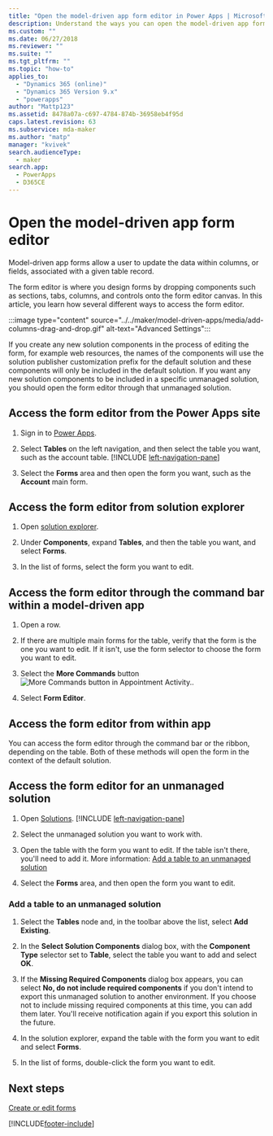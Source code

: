 ```yaml
---
title: "Open the model-driven app form editor in Power Apps | MicrosoftDocs"
description: Understand the ways you can open the model-driven app form editor
ms.custom: ""
ms.date: 06/27/2018
ms.reviewer: ""
ms.suite: ""
ms.tgt_pltfrm: ""
ms.topic: "how-to"
applies_to: 
  - "Dynamics 365 (online)"
  - "Dynamics 365 Version 9.x"
  - "powerapps"
author: "Mattp123"
ms.assetid: 8478a07a-c697-4784-874b-36958eb4f95d
caps.latest.revision: 63
ms.subservice: mda-maker
ms.author: "matp"
manager: "kvivek"
search.audienceType: 
  - maker
search.app: 
  - PowerApps
  - D365CE
---
```

# Open the model-driven app form editor

Model-driven app forms allow a user to update the data within columns, or fields, associated with a given table record.

The form editor is where you design forms by dropping components such as sections, tabs, columns, and controls onto the form editor canvas. In this article, you learn how several different ways to access the form editor.

:::image type="content" source="../../maker/model-driven-apps/media/add-columns-drag-and-drop.gif" alt-text="Advanced Settings":::

If you create any new solution components in the process of editing the form, for example web resources, the names of the components will use the solution publisher customization prefix for the default solution and these components will only be included in the default solution. If you want any new solution components to be included in a specific unmanaged solution, you should open the form editor through that unmanaged solution.  

## Access the form editor from the Power Apps site

1. Sign in to [Power Apps](https://make.powerapps.com/).

2. Select **Tables** on the left navigation, and then select the table you want, such as the account table. [!INCLUDE [left-navigation-pane](../../includes/left-navigation-pane.md)]

3. Select the **Forms** area and then open the form you want, such as the **Account** main form.

## Access the form editor from solution explorer
  
1.  Open [solution explorer](advanced-navigation.md#solution-explorer).
  
2.  Under **Components**, expand **Tables**, and then the table you want, and select **Forms**.  
  
3.  In the list of forms, select the form you want to edit.  
  
## Access the form editor through the command bar within a model-driven app
  
1.  Open a row.  
  
2.  If there are multiple main forms for the table, verify that the form is the one you want to edit. If it isn't, use the form selector to choose the form you want to edit.  
  
3.  Select the **More Commands** button ![More Commands button in Appointment Activity.](media/more-commands.gif "More Commands button in Appointment Activity").  
  
4.  Select **Form Editor**.  

## Access the form editor from within app
  
 You can access the form editor through the command bar or the ribbon, depending on the table. Both of these methods will open the form in the context of the default solution. 

## Access the form editor for an unmanaged solution  
  
1.  Open [Solutions](advanced-navigation.md#solutions). [!INCLUDE [left-navigation-pane](../../includes/left-navigation-pane.md)] 
  
2.  Select the unmanaged solution you want to work with.  
  
3.  Open the table with the form you want to edit. If the table isn't there, you'll need to add it. More information: [Add a table to an unmanaged solution](#add-a-table-to-an-unmanaged-solution)

4.  Select the **Forms** area, and then open the form you want to edit.
  
### Add a table to an unmanaged solution  
  
1.  Select the **Tables** node and, in the toolbar above the list, select **Add Existing**.  
  
2.  In the **Select Solution Components** dialog box, with the **Component Type** selector set to **Table**, select the table you want to add and select **OK**.  
  
3.  If the **Missing Required Components** dialog box appears, you can select **No, do not include required components** if you don't intend to export this unmanaged solution to another environment. If you choose not to include missing required components at this time, you can add them later. You'll receive notification again if you export this solution in the future.  
  
5.  In the solution explorer, expand the table with the form you want to edit and select **Forms**.  
  
6.  In the list of forms, double-click the form you want to edit.  

## Next steps

[Create or edit forms](create-and-edit-forms.md)

[!INCLUDE[footer-include](../../includes/footer-banner.md)]